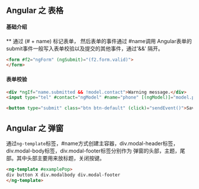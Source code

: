 ## Angular 之 **表格**

#### 基础介绍
** 通过 (# + name) 标记表单， 然后表单的事件通过 #name调用
Angular表单的submit事件一般写入表单校验以及提交的其他事件，通过'&&' 隔开。
```markdown
<form #f2="ngForm" (ngSubmit)="(f2.form.valid)">
</form>
```
#### 表单校验
```html
<div *ngIf="name.submitted && !model.contact">Warning message.</div>
<input type="tel" #contact="ngModel" #name="phone" [(ngModel)]="model.phone" [textMask]="{mask: mask}"/>

<button type="submit" class="btn btn-default" (click)="sendEvent()">Save && Sent</button>
```
## Angular 之 **弹窗**
通过`ng-template`标签，#name方式创建主容器，div.modal-header标签，div.modal-body标签，div.modal-footer标签分别作为
弹窗的头部，主题，尾部。其中头部主要用来放标题，关闭按键。
```html
<ng-template #examplePop>
div button X div.modalbody div.modal-footer
</ng-template>
```


